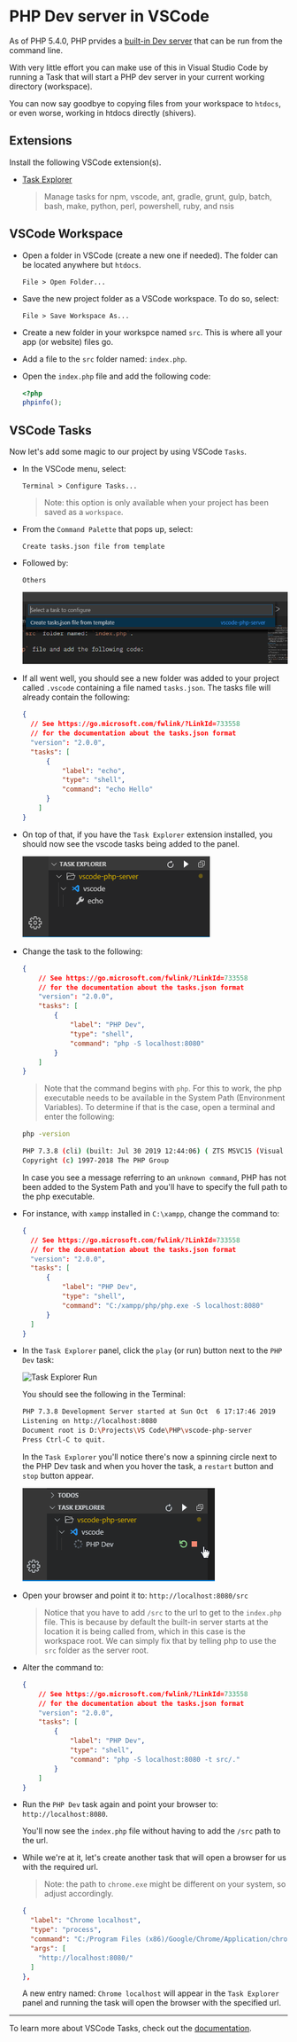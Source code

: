 # PHP Dev server in VSCode

As of PHP 5.4.0, PHP prvides a [built-in Dev server](https://www.php.net/manual/en/features.commandline.webserver.php) that can be run from the command line.

With very little effort you can make use of this in Visual Studio Code by running a Task that will start a PHP dev server in your current working directory (workspace).

You can now say goodbye to copying files from your workspace to `htdocs`, or even worse, working in htdocs directly (shivers).

## Extensions

Install the following VSCode extension(s).

* [Task Explorer](https://marketplace.visualstudio.com/items?itemName=spmeesseman.vscode-taskexplorer)

    > Manage tasks for npm, vscode, ant, gradle, grunt, gulp, batch, bash, make, python, perl, powershell, ruby, and nsis

## VSCode Workspace

* Open a folder in VSCode (create a new one if needed). The folder can be located anywhere but `htdocs`.

  ```text
  File > Open Folder...
  ```

* Save the new project folder as a VSCode workspace. To do so, select:

  ```text
  File > Save Workspace As...
  ```

* Create a new folder in your workspce named `src`. This is where all your app (or website) files go.

* Add a file to the `src` folder named: `index.php`.

* Open the `index.php` file and add the following code:

  ```php
  <?php
  phpinfo();
  ```

## VSCode Tasks

Now let's add some magic to our project by using VSCode `Tasks`. 

* In the VSCode menu, select:

  ```text
  Terminal > Configure Tasks...
  ```

  > Note: this option is only available when your project has been saved as a `workspace`.

* From the `Command Palette` that pops up, select:

  ```text
  Create tasks.json file from template
  ```

* Followed by:

  ```text
  Others
  ```

  ![Create Task](img/vscode-task-template.gif)

* If all went well, you should see a new folder was added to your project called `.vscode` containing a file named `tasks.json`. The tasks file will already contain the following:

  ```json
  {
    // See https://go.microsoft.com/fwlink/?LinkId=733558
    // for the documentation about the tasks.json format
    "version": "2.0.0",
    "tasks": [
        {
            "label": "echo",
            "type": "shell",
            "command": "echo Hello"
        }
      ]
  }
  ```

* On top of that, if you have the `Task Explorer` extension installed, you should now see the vscode tasks being added to the panel.

  ![Task Explorer](img/vscode-task-explorer.png)

* Change the task to the following:

  ```json
  {
      // See https://go.microsoft.com/fwlink/?LinkId=733558
      // for the documentation about the tasks.json format
      "version": "2.0.0",
      "tasks": [
          {
              "label": "PHP Dev",
              "type": "shell",
              "command": "php -S localhost:8080"
          }
      ]
  }
  ```

  > Note that the command begins with `php`. For this to work, the php executable needs to be available in the System Path (Environment Variables). To determine if that is the case, open a terminal and enter the following:

  ```bash
  php -version
  ```

  ```bash
  PHP 7.3.8 (cli) (built: Jul 30 2019 12:44:06) ( ZTS MSVC15 (Visual C++ 2017) x64 )
  Copyright (c) 1997-2018 The PHP Group
  ```

  In case you see a message referring to an `unknown command`, PHP has not been added to the System Path and you'll have to specify the full path to the php executable.

* For instance, with `xampp` installed in `C:\xampp`, change the command to:

    ```json
  {
      // See https://go.microsoft.com/fwlink/?LinkId=733558
      // for the documentation about the tasks.json format
      "version": "2.0.0",
      "tasks": [
          {
              "label": "PHP Dev",
              "type": "shell",
              "command": "C:/xampp/php/php.exe -S localhost:8080"
          }
      ]
  }
  ```

* In the `Task Explorer` panel, click the `play` (or run) button next to the `PHP Dev` task:

  ![Task Explorer Run](img/vscode-task-explorer-run.png)

  You should see the following in the Terminal:

  ```bash
  PHP 7.3.8 Development Server started at Sun Oct  6 17:17:46 2019
  Listening on http://localhost:8080
  Document root is D:\Projects\VS Code\PHP\vscode-php-server
  Press Ctrl-C to quit.
  ```

  In the `Task Explorer` you'll notice there's now a spinning circle next to the PHP Dev task and when you hover the task, a `restart` button and `stop` button appear.

  ![Task Explorer Running](img/vscode-task-explorer-running.gif)

* Open your browser and point it to: `http://localhost:8080/src`

  > Notice that you have to add `/src` to the url to get to the `index.php` file. This is because by default the built-in server starts at the location it is being called from, which in this case is the workspace root. We can simply fix that by telling php to use the `src` folder as the server root.

* Alter the command to:

  ```json
  {
      // See https://go.microsoft.com/fwlink/?LinkId=733558
      // for the documentation about the tasks.json format
      "version": "2.0.0",
      "tasks": [
          {
              "label": "PHP Dev",
              "type": "shell",
              "command": "php -S localhost:8080 -t src/."
          }
      ]
  }
  ```

* Run the `PHP Dev` task again and point your browser to: `http://localhost:8080`.

  You'll now see the `index.php` file without having to add the `/src` path to the url.

* While we're at it, let's create another task that will open a browser for us with the required url.
  > Note: the path to `chrome.exe` might be different on your system, so adjust accordingly.

  ```json
  {
    "label": "Chrome localhost",
    "type": "process",
    "command": "C:/Program Files (x86)/Google/Chrome/Application/chrome.exe",
    "args": [
      "http://localhost:8080/"
    ]
  },
  ```

  A new entry named: `Chrome localhost` will appear in the `Task Explorer` panel and running the task will open the browser with the specified url.

---

To learn more about VSCode Tasks, check out the [documentation](https://code.visualstudio.com/docs/editor/tasks).
